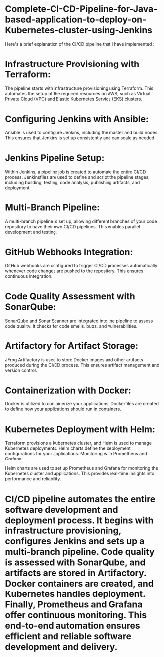 # Complete-CI-CD-Pipeline-for-Java-based-application-to-deploy-on-Kubernetes-cluster-using-Jenkins
Here's a brief explanation of the CI/CD pipeline that I have implemented :

# Infrastructure Provisioning with Terraform:

The pipeline starts with infrastructure provisioning using Terraform. This automates the setup of the required resources on AWS, such as Virtual Private Cloud (VPC) and Elastic Kubernetes Service (EKS) clusters.

# Configuring Jenkins with Ansible:

Ansible is used to configure Jenkins, including the master and build nodes. This ensures that Jenkins is set up consistently and can scale as needed.

# Jenkins Pipeline Setup:

Within Jenkins, a pipeline job is created to automate the entire CI/CD process.
Jenkinsfiles are used to define and script the pipeline stages, including building, testing, code analysis, publishing artifacts, and deployment.

# Multi-Branch Pipeline:

A multi-branch pipeline is set up, allowing different branches of your code repository to have their own CI/CD pipelines. This enables parallel development and testing.

# GitHub Webhooks Integration:

GitHub webhooks are configured to trigger CI/CD processes automatically whenever code changes are pushed to the repository. This ensures continuous integration.

# Code Quality Assessment with SonarQube:

SonarQube and Sonar Scanner are integrated into the pipeline to assess code quality. It checks for code smells, bugs, and vulnerabilities.

# Artifactory for Artifact Storage:

JFrog Artifactory is used to store Docker images and other artifacts produced during the CI/CD process. This ensures artifact management and version control.

# Containerization with Docker:

Docker is utilized to containerize your applications. Dockerfiles are created to define how your applications should run in containers.

# Kubernetes Deployment with Helm:

Terraform provisions a Kubernetes cluster, and Helm is used to manage Kubernetes deployments. Helm charts define the deployment configurations for your applications.
Monitoring with Prometheus and Grafana:

Helm charts are used to set up Prometheus and Grafana for monitoring the Kubernetes cluster and applications. This provides real-time insights into performance and reliability.

# CI/CD pipeline automates the entire software development and deployment process. It begins with infrastructure provisioning, configures Jenkins and sets up a multi-branch pipeline. Code quality is assessed with SonarQube, and artifacts are stored in Artifactory. Docker containers are created, and Kubernetes handles deployment. Finally, Prometheus and Grafana offer continuous monitoring. This end-to-end automation ensures efficient and reliable software development and delivery.
